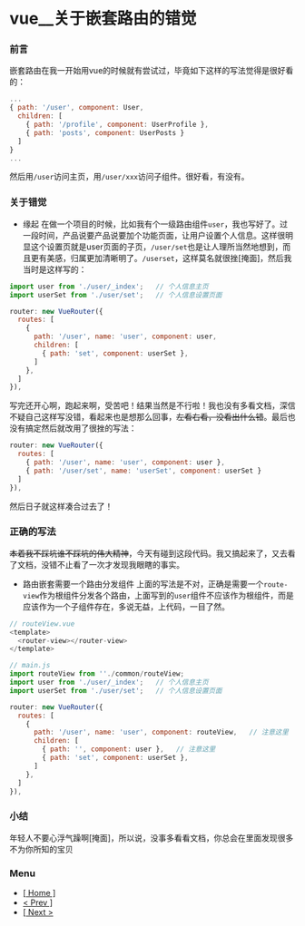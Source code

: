 # vue__关于嵌套路由的错觉

### 前言
嵌套路由在我一开始用vue的时候就有尝试过，毕竟如下这样的写法觉得是很好看的：
```javascript
...
{ path: '/user', component: User,
  children: [
    { path: '/profile', component: UserProfile },
    { path: 'posts', component: UserPosts }
  ]
}
...
```
然后用`/user`访问主页，用`/user/xxx`访问子组件。很好看，有没有。

### 关于错觉
- 缘起
在做一个项目的时候，比如我有个一级路由组件`user`，我也写好了。过一段时间，产品说要产品说要加个功能页面，让用户设置个人信息。这样很明显这个设置页就是user页面的子页，`/user/set`也是让人理所当然地想到，而且更有美感，归属更加清晰明了。`/userset`，这样莫名就很挫[掩面]，然后我当时是这样写的：
```javascript
import user from './user/_index';   // 个人信息主页
import userSet from './user/set';   // 个人信息设置页面

router: new VueRouter({
  routes: [
    { 
      path: '/user', name: 'user', component: user,
      children: [
        { path: 'set', component: userSet },
      ]
    },
  ]
}),
```
写完还开心啊，跑起来啊，受苦吧！结果当然是不行啦！我也没有多看文档，深信不疑自己这样写没错，看起来也是想那么回事，~~左看右看，没看出什么错~~。最后也没有搞定然后就改用了很挫的写法：
```javascript
router: new VueRouter({
  routes: [
    { path: '/user', name: 'user', component: user },
    { path: '/user/set', name: 'userSet', component: userSet }
  ]
}),
```
然后日子就这样凑合过去了！

### 正确的写法
~~本着我不踩坑谁不踩坑的伟大精神~~，今天有碰到这段代码。我又搞起来了，又去看了文档，没错不止看了一次才发现我眼瞎的事实。

- 路由嵌套需要一个路由分发组件
上面的写法是不对，正确是需要一个`route-view`作为根组件分发各个路由，上面写到的`user`组件不应该作为根组件，而是应该作为一个子组件存在，多说无益，上代码，一目了然。
```javascript
// routeView.vue
<template>
  <router-view></router-view>
</template>

// main.js
import routeView from ''./common/routeView;
import user from './user/_index';   // 个人信息主页
import userSet from './user/set';   // 个人信息设置页面

router: new VueRouter({
  routes: [
    { 
      path: '/user', name: 'user', component: routeView,   // 注意这里
      children: [
        { path: '', component: user },   // 注意这里
        { path: 'set', component: userSet },
      ]
    },
  ]
}),
```

### 小结
年轻人不要心浮气躁啊[掩面]，所以说，没事多看看文档，你总会在里面发现很多不为你所知的宝贝


### Menu
- [ [ Home ] ](https://issaxite.github.io)
- [ < Prev \] ](https://github.com/issaxite/issaxite.github.io/issues/66)
- [ \[ Next > ](https://github.com/issaxite/issaxite.github.io/issues/68)






